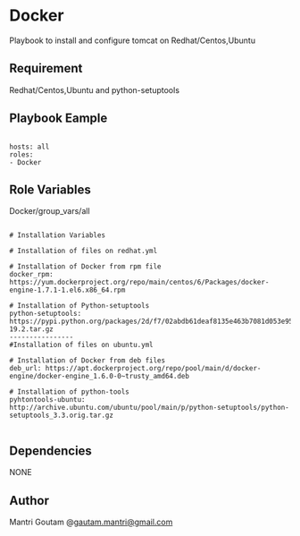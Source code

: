 Docker
========

Playbook to install and configure tomcat on Redhat/Centos,Ubuntu

Requirement
-----------

Redhat/Centos,Ubuntu and python-setuptools

Playbook Eample
---------------


```

hosts: all
roles:
- Docker
```

Role Variables
--------------
Docker/group_vars/all


```

# Installation Variables 

# Installation of files on redhat.yml

# Installation of Docker from rpm file
docker_rpm: https://yum.dockerproject.org/repo/main/centos/6/Packages/docker-engine-1.7.1-1.el6.x86_64.rpm

# Installation of Python-setuptools
python-setuptools: https://pypi.python.org/packages/2d/f7/02abdb61deaf8135e463b7081d053e952cae3672f3f09d75ca26f4c824c9/setuptools-19.2.tar.gz
----------------
#Installation of files on ubuntu.yml

# Installation of Docker from deb files
deb_url: https://apt.dockerproject.org/repo/pool/main/d/docker-engine/docker-engine_1.6.0-0~trusty_amd64.deb

# Installation of python-tools
pyhtontools-ubuntu: http://archive.ubuntu.com/ubuntu/pool/main/p/python-setuptools/python-setuptools_3.3.orig.tar.gz


```
Dependencies
------------
 NONE
 

Author
-----
Mantri Goutam @gautam.mantri@gmail.com


```

